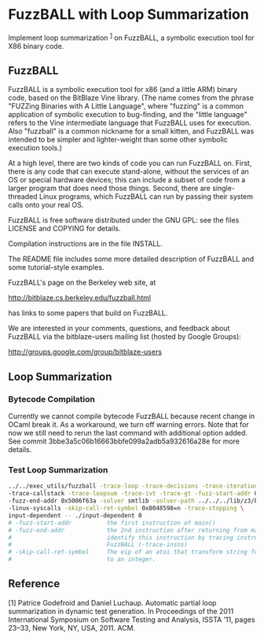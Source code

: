 # FuzzBALL with Loop Summarization
Implement loop summarization <sup>[1](#footnote1)</sup> on FuzzBALL, a symbolic execution tool for X86 binary code.

## FuzzBALL
FuzzBALL is a symbolic execution tool for x86 (and a little ARM)
binary code, based on the BitBlaze Vine library. (The name comes from
the phrase "FUZZing Binaries with A Little Language", where "fuzzing"
is a common application of symbolic execution to bug-finding, and the
"little language" refers to the Vine intermediate language that
FuzzBALL uses for execution.  Also "fuzzball" is a common nickname for
a small kitten, and FuzzBALL was intended to be simpler and
lighter-weight than some other symbolic execution tools.)

At a high level, there are two kinds of code you can run FuzzBALL
on. First, there is any code that can execute stand-alone, without the
services of an OS or special hardware devices; this can include a
subset of code from a larger program that does need those
things. Second, there are single-threaded Linux programs, which
FuzzBALL can run by passing their system calls onto your real OS.

FuzzBALL is free software distributed under the GNU GPL: see the files
LICENSE and COPYING for details.

Compilation instructions are in the file INSTALL.

The README file includes some more detailed description of FuzzBALL
and some tutorial-style examples.

FuzzBALL's page on the Berkeley web site, at

http://bitblaze.cs.berkeley.edu/fuzzball.html

has links to some papers that build on FuzzBALL.

We are interested in your comments, questions, and feedback about
FuzzBALL via the bitblaze-users mailing list (hosted by Google Groups):

http://groups.google.com/group/bitblaze-users

## Loop Summarization

### Bytecode Compilation 
Currently we cannot compile bytecode FuzzBALL because recent change in OCaml break it.
As a workaround, we turn off warning errors.
Note that for now we still need to rerun the last command with additional option added.
See commit 3bbe3a5c06b16663bbfe099a2adb5a932616a28e for more details.

### Test Loop Summarization
```bash
../../exec_utils/fuzzball -trace-loop -trace-decisions -trace-iterations -trace-conditions \
-trace-callstack -trace-loopsum -trace-ivt -trace-gt -fuzz-start-addr 0x8048553 \
-fuzz-end-addr 0x5006f63a -solver smtlib -solver-path ../../../lib/z3/build/z3 \
-linux-syscalls -skip-call-ret-symbol 0x8048598=n -trace-stopping \
input-dependent -- ./input-dependent 0
# -fuzz-start-addr          the first instruction of main()
# -fuzz-end-addr            the 2nd instruction after returning from main(), we 
#                           identify this instruction by tracing instruction in 
#                           FuzzBALL (-trace-insns)
# -skip-call-ret-symbol     The eip of an atoi that transform string format input
#                           to an integer.        
```
## Reference
<a name="footnote1">[1]</a>
Patrice Godefroid and Daniel Luchaup. Automatic partial loop summarization in
dynamic test generation. In Proceedings of the 2011 International Symposium on
Software Testing and Analysis, ISSTA ’11, pages 23–33, New York, NY, USA, 2011.
ACM.
